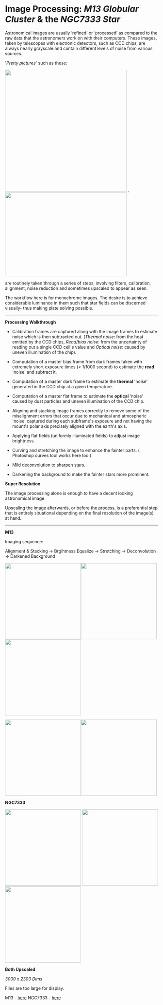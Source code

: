 # Image Processing: *M13 Globular Cluster* & the *NGC7333 Star*

Astronomical images are usually ‘refined’ or ‘processed’ as compared to the raw data that the astronomers work on with their computers. 
These images, taken by telescopes with electronic detectors, such as CCD chips, are always nearly grayscale and contain different levels of noise from various sources.


'*Pretty pictures*' such as these:

<img width="400px" height="auto" src="https://res.cloudinary.com/denphvygd/image/upload/v1646961810/astroluminance/2c0f2506279664c8c252cc8a30ce72d9_cwimry.jpg"/> , <img width="400px" height="275px" src="https://res.cloudinary.com/denphvygd/image/upload/v1646957423/astroluminance/NGC-5307_vidtkg.jpg"/> 


are routinely taken through a series of steps, involving filters, calibration, alignment, noise reduction and sometimes upscaled to appear as seen.


The workflow here is for monochrome images. 
The desire is to achieve considerable luminance in them such that star fields can be discerned visually- thus making plate solving possible.

<hr/>

**Processing Walkthrough**


- Calibration frames are captured along with the image frames to estimate noise which is then subtracted out. (*Thermal noise*: from the heat emitted by the CCD chips, 
 *Read/bias noise*: from the uncertainty of reading out a single CCD cell's value and *Optical noise*: caused by uneven illumination of the chip).

- Computation of a master bias frame from dark frames taken with extremely short exposure times (< 1/1000 second) to estimate the **read** 'noise' and subtract it.
- Computation of a master dark frame to estimate the **thermal** 'noise' generated in the CCD chip at a given temperature.
- Computation of a master flat frame to estimate the **optical** 'noise' caused by dust particles and uneven illumination of the CCD chip. 
- Aligning and stacking image frames correctly to remove some of the misalignment errors that occur due to mechanical and atmospheric 'noise' captured during each subframe's exposure and not having the mount's polar axis precisely aligned with the earth's axis.
- Applying flat fields (uniformly illuminated fields) to adjust image brightness.
- Curving and stretching the image to enhance the fainter parts. ( Photoshop curves tool works here too )
- Mild deconvolution to sharpen stars.
- Darkening the background to make the fainter stars more prominent.


**Super Resolution**

The image processing alone is enough to have a decent looking astronomical image. 

Upscaling the image afterwards, or before the process, is a preferential step that
is entirely situational depending on the final resolution of the image(s) at hand.  

<hr/>

**M13**

Imaging sequence:

Alignment & Stacking -> Brgihtness Equalize -> Stretching -> Deconvolution -> Darkened Background

<img width="250px" height="250px" src="https://res.cloudinary.com/denphvygd/image/upload/v1646957983/astroluminance/M13_firstproc_w77ews.png" /><img width="250px" height="250px" src="https://res.cloudinary.com/denphvygd/image/upload/v1646957983/astroluminance/M13_secondproc_yhordi.png" /><img width="250px" height="250px" src="https://res.cloudinary.com/denphvygd/image/upload/v1646957984/astroluminance/M13_thirdproc_pwsavj.png" />


<img width="250px" height="250px" src="https://res.cloudinary.com/denphvygd/image/upload/v1646957984/astroluminance/M13_fourthproc_weovqk.png" /><img width="250px" height="250px" src="https://res.cloudinary.com/denphvygd/image/upload/v1646957983/astroluminance/m13_final_cauoel.png" />



**NGC7333**


<img width="250px" height="250px" src="https://res.cloudinary.com/denphvygd/image/upload/v1646957984/astroluminance/NGC7333_firstproc_o8kw2c.png"/> <img width="250px" height="250px" src="https://res.cloudinary.com/denphvygd/image/upload/v1646957984/astroluminance/NGC7333_secondproc_dyhbov.png"/> <img width="250px" height="250px" src="https://res.cloudinary.com/denphvygd/image/upload/v1646957985/astroluminance/NGC7333_finalproc_s3jscd.png"/>


**Both Upscaled**

*3000 x 2300 Dims*

Files are too large for display.

M13 - [here](https://res.cloudinary.com/denphvygd/image/upload/v1646966469/astroluminance/SR_ESDR_dqahhe.png)
NGC7333 - [here](https://res.cloudinary.com/denphvygd/image/upload/v1646966469/astroluminance/SR_ESDR_2_obrynh.png)
